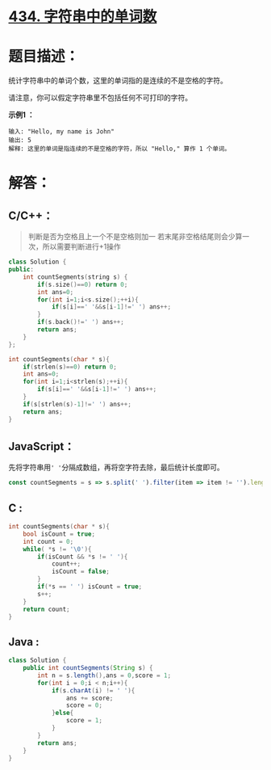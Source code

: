 # [434. 字符串中的单词数](https://leetcode-cn.com/problems/number-of-segments-in-a-string/)

# 题目描述：

统计字符串中的单词个数，这里的单词指的是连续的不是空格的字符。

请注意，你可以假定字符串里不包括任何不可打印的字符。



**示例1 ：**

```
输入: "Hello, my name is John"
输出: 5
解释: 这里的单词是指连续的不是空格的字符，所以 "Hello," 算作 1 个单词。
```



# 解答：

## C/C++：

> 判断是否为空格且上一个不是空格则加一
> 若末尾非空格结尾则会少算一次，所以需要判断进行+1操作

```cpp
class Solution {
public:
    int countSegments(string s) {
        if(s.size()==0) return 0;
        int ans=0;
        for(int i=1;i<s.size();++i){
            if(s[i]==' '&&s[i-1]!=' ') ans++;
        }
        if(s.back()!=' ') ans++;
        return ans;
    }
};
```

```C
int countSegments(char * s){
    if(strlen(s)==0) return 0;
    int ans=0;
    for(int i=1;i<strlen(s);++i){
        if(s[i]==' '&&s[i-1]!=' ') ans++;
    }
    if(s[strlen(s)-1]!=' ') ans++;
    return ans;
}
```



## JavaScript：

先将字符串用`' '`分隔成数组，再将空字符去除，最后统计长度即可。

```javascript
const countSegments = s => s.split(' ').filter(item => item != '').length;
```

## C :

```c
int countSegments(char * s){
    bool isCount = true;
    int count = 0;
    while( *s != '\0'){
        if(isCount && *s != ' '){
            count++;
            isCount = false;
        }
        if(*s == ' ') isCount = true;
        s++;
    }
    return count;
}
```

## Java :

```java
class Solution {
    public int countSegments(String s) {
        int n = s.length(),ans = 0,score = 1;
        for(int i = 0;i < n;i++){
            if(s.charAt(i) != ' '){
                ans += score;
                score = 0;
            }else{
                score = 1;
            }
        }
        return ans;
    }
}
```
